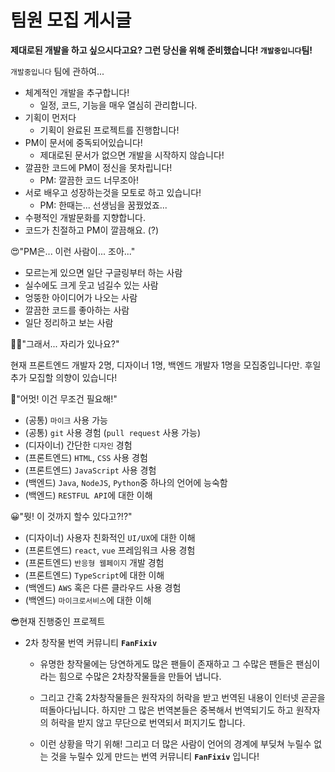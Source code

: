 # 팀원 모집 게시글

**제대로된 개발을 하고 싶으시다고요? 그런 당신을 위해 준비했습니다! `개발중입니다`팀!**

`개발중입니다` 팀에 관하여...
- 체계적인 개발을 추구합니다!
    - 일정, 코드, 기능을 매우 열심히 관리합니다.
- 기획이 먼저다
    - 기획이 완료된 프로젝트를 진행합니다!
- PM이 문서에 중독되어있습니다!
    - 제대로된 문서가 없으면 개발을 시작하지 않습니다!
- 깔끔한 코드에 PM이 정신을 못차립니다!
    - PM: 깔끔한 코드 너무조아!
- 서로 배우고 성장하는것을 모토로 하고 있습니다!
    - PM: 한때는... 선생님을 꿈꿨었죠...
- 수평적인 개발문화를 지향합니다.
- 코드가 친절하고 PM이 깔끔해요. (?)

😍"PM은... 이런 사람이... 조아..."
- 모르는게 있으면 일단 구글링부터 하는 사람
- 실수에도 크게 웃고 넘길수 있는 사람
- 엉뚱한 아이디어가 나오는 사람
- 깔끔한 코드를 좋아하는 사람
- 일단 정리하고 보는 사람

🤷‍♂️"그래서... 자리가 있나요?"

현재 프론트엔드 개발자 2명, 디자이너 1명, 백엔드 개발자 1명을 모집중입니다만.
후일 추가 모집할 의향이 있습니다!

📘"어멋! 이건 무조건 필요해!"
- (공통) `마이크` 사용 가능
- (공통) `git` 사용 경험 (`pull request` 사용 가능)
- (디자이너) 간단한 `디자인` 경험
- (프론트엔드) `HTML`, `CSS` 사용 경험
- (프론트엔드) `JavaScript` 사용 경험
- (백엔드) `Java`, `NodeJS`, `Python`중 하나의 언어에 능숙함
- (백엔드) `RESTFUL API`에 대한 이해


😀"뭣! 이 것까지 할수 있다고?!?"
- (디자이너) 사용자 친화적인 `UI/UX`에 대한 이해
- (프론트엔드) `react`, `vue` 프레임워크 사용 경험
- (프론트엔드) `반응형 웹페이지` 개발 경험
- (프론트엔드) `TypeScript`에 대한 이해
- (백엔드) `AWS` 혹은 다른 클라우드 사용 경험
- (백엔드) `마이크로서비스`에 대한 이해


😎현재 진행중인 프로젝트

- 2차 창작물 번역 커뮤니티 **`FanFixiv`**
    - 유명한 창작물에는 당연하게도 많은 팬들이 존재하고 그 수많은 팬들은 팬심이라는 힘으로 수많은 2차창작물들을 만들어 냅니다.

    - 그리고 간혹 2차창작물들은 원작자의 허락을 받고 번역된 내용이 인터넷 곧곧을 떠돌아다닙니다. 하지만 그 많은 번역본들은 중복해서 번역되기도 하고 원작자의 허락을 받지 않고 무단으로 번역되서 퍼지기도 합니다.

    - 이런 상황을 막기 위해! 그리고 더 많은 사람이 언어의 경계에 부딪쳐 누릴수 없는 것을 누릴수 있게 만드는 번역 커뮤니티 **`FanFixiv`** 입니다!